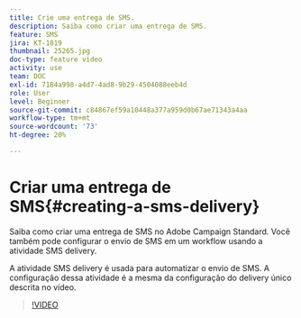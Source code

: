 ```yaml
---
title: Crie uma entrega de SMS.
description: Saiba como criar uma entrega de SMS.
feature: SMS
jira: KT-1819
thumbnail: 25265.jpg
doc-type: feature video
activity: use
team: DOC
exl-id: 7184a998-a4d7-4ad8-9b29-4504088eeb4d
role: User
level: Beginner
source-git-commit: c84867ef59a10448a377a959d0b67ae71343a4aa
workflow-type: tm+mt
source-wordcount: '73'
ht-degree: 20%

---
```


# Criar uma entrega de SMS{#creating-a-sms-delivery}

Saiba como criar uma entrega de SMS no Adobe Campaign Standard. Você também pode configurar o envio de SMS em um workflow usando a atividade SMS delivery.

A atividade SMS delivery é usada para automatizar o envio de SMS. A configuração dessa atividade é a mesma da configuração do delivery único descrita no vídeo.

>[!VIDEO](https://video.tv.adobe.com/v/25265/?quality=12&learn=on)
